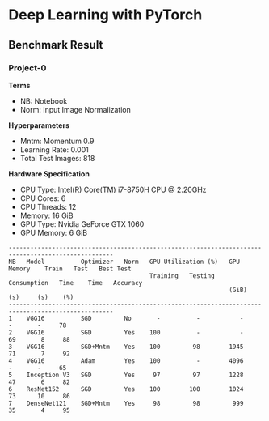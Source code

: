 # Deep Learning with PyTorch

## Benchmark Result

### Project-0
__Terms__
 - NB: Notebook
 - Norm: Input Image Normalization

__Hyperparameters__
 - Mntm: Momentum 0.9
 - Learning Rate: 0.001
 - Total Test Images: 818
 
__Hardware Specification__
 - CPU Type: Intel(R) Core(TM) i7-8750H CPU @ 2.20GHz
 - CPU Cores: 6
 - CPU Threads: 12
 - Memory: 16 GiB
 - GPU Type: Nvidia GeForce GTX 1060
 - GPU Memory: 6 GiB
 
```
---------------------------------------------------------------------------------------------------
NB   Model          Optimizer   Norm   GPU Utilization (%)   GPU Memory    Train   Test   Best Test
                                       Training   Testing    Consumption   Time    Time   Accuracy
                                                             (GiB)         (s)     (s)    (%)
---------------------------------------------------------------------------------------------------
1    VGG16          SGD         No       -          -           -           -       -     78
2    VGG16          SGD         Yes    100          -           -          69       8     88
3    VGG16          SGD+Mntm    Yes    100         98        1945          71       7     92
4    VGG16          Adam        Yes    100          -        4096           -       -     65
5    Inception V3   SGD         Yes     97         97        1228          47       6     82
6    ResNet152      SGD         Yes    100        100        1024          73      10     86
7    DenseNet121    SGD+Mntm    Yes     98         98         999          35       4     95
```
